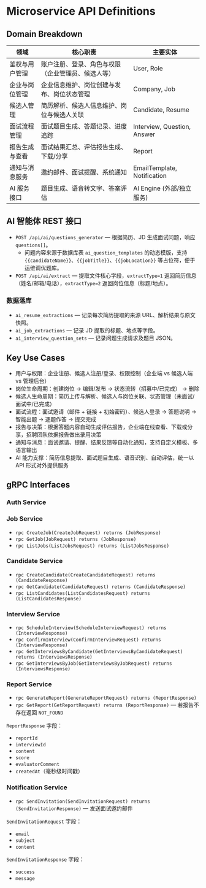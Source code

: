 # Microservice API Definitions

## Domain Breakdown
| 领域 | 核心职责 | 主要实体 |
| --- | --- | --- |
| 鉴权与用户管理 | 账户注册、登录、角色与权限（企业管理员、候选人等） | User, Role |
| 企业与岗位管理 | 企业信息维护、岗位创建与发布、岗位状态管理 | Company, Job |
| 候选人管理 | 简历解析、候选人信息维护、岗位与候选人关联 | Candidate, Resume |
| 面试流程管理 | 面试题目生成、答题记录、进度追踪 | Interview, Question, Answer |
| 报告生成与查看 | 面试结果汇总、评估报告生成、下载/分享 | Report |
| 通知与消息服务 | 邀约邮件、面试提醒、系统通知 | EmailTemplate, Notification |
| AI 服务接口 | 题目生成、语音转文字、答案评估 | AI Engine (外部/独立服务) |

## AI 智能体 REST 接口

- `POST /api/ai/questions_generator` — 根据简历、JD 生成面试问题，响应 `questions[]`。
  - 问题内容来源于数据库表 `ai_question_templates` 的动态模版，支持 `{{candidateName}}`、`{{jobTitle}}`、`{{jobLocation}}` 等占位符，便于运维调优题库。
- `POST /api/ai/extract` — 提取文件核心字段，`extractType=1` 返回简历信息（姓名/邮箱/电话），`extractType=2` 返回岗位信息（标题/地点）。

### 数据落库

- `ai_resume_extractions` — 记录每次简历提取的来源 URL、解析结果与原文快照。
- `ai_job_extractions` — 记录 JD 提取的标题、地点等字段。
- `ai_interview_question_sets` — 记录问题生成请求及题目 JSON。

## Key Use Cases
- 用户与权限：企业注册、候选人注册/登录、权限控制（企业端 vs 候选人端 vs 管理后台）
- 岗位生命周期：创建岗位 → 编辑/发布 → 状态流转（招募中/已完成） → 删除
- 候选人生命周期：简历上传与解析、候选人与岗位关联、状态管理（未面试/面试中/已完成）
- 面试流程：面试邀请（邮件 + 链接 + 初始密码）、候选人登录 → 答题说明 → 智能出题 → 逐题作答 → 提交完成
- 报告与决策：根据答题内容自动生成评估报告，企业端在线查看、下载或分享，招聘团队依据报告做出录用决策
- 通知与消息：面试邀请、提醒、结果反馈等自动化通知，支持自定义模板、多语言输出
- AI 能力支撑：简历信息提取、面试题目生成、语音识别、自动评估，统一以 API 形式对外提供服务

## gRPC Interfaces

### Auth Service

### Job Service
- `rpc CreateJob(CreateJobRequest) returns (JobResponse)`
- `rpc GetJob(JobRequest) returns (JobResponse)`
- `rpc ListJobs(ListJobsRequest) returns (ListJobsResponse)`

### Candidate Service
- `rpc CreateCandidate(CreateCandidateRequest) returns (CandidateResponse)`
- `rpc GetCandidate(CandidateRequest) returns (CandidateResponse)`
- `rpc ListCandidates(ListCandidatesRequest) returns (ListCandidatesResponse)`

### Interview Service
- `rpc ScheduleInterview(ScheduleInterviewRequest) returns (InterviewResponse)`
- `rpc ConfirmInterview(ConfirmInterviewRequest) returns (InterviewResponse)`
- `rpc GetInterviewsByCandidate(GetInterviewsByCandidateRequest) returns (InterviewsResponse)`
- `rpc GetInterviewsByJob(GetInterviewsByJobRequest) returns (InterviewsResponse)`

### Report Service
- `rpc GenerateReport(GenerateReportRequest) returns (ReportResponse)`
- `rpc GetReport(GetReportRequest) returns (ReportResponse)` — 若报告不存在返回 `NOT_FOUND`

`ReportResponse` 字段：
- `reportId`
- `interviewId`
- `content`
- `score`
- `evaluatorComment`
- `createdAt`（毫秒级时间戳）

### Notification Service
- `rpc SendInvitation(SendInvitationRequest) returns (SendInvitationResponse)` — 发送面试邀约邮件

`SendInvitationRequest` 字段：
- `email`
- `subject`
- `content`

`SendInvitationResponse` 字段：
- `success`
- `message`
